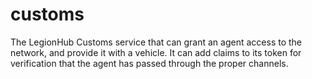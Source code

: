 # customs
The LegionHub Customs service that can grant an agent access to the network, and provide it with a vehicle. It can add claims to its token for verification that the agent has passed through the proper channels.
